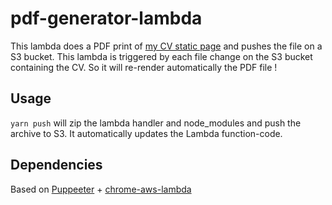 # pdf-generator-lambda

This lambda does a PDF print of [my CV static page](http://randomwebsite.xyz/#/pierre-vautherin-cv-2020) and pushes the file on a S3 bucket.
This lambda is triggered by each file change on the S3 bucket containing the CV.
So it will re-render automatically the PDF file !

## Usage
`yarn push` will zip the lambda handler and node_modules and push the archive to S3.
It automatically updates the Lambda function-code.

## Dependencies
Based on [Puppeeter](https://github.com/puppeteer/puppeteer) + [chrome-aws-lambda](https://github.com/alixaxel/chrome-aws-lambda)
